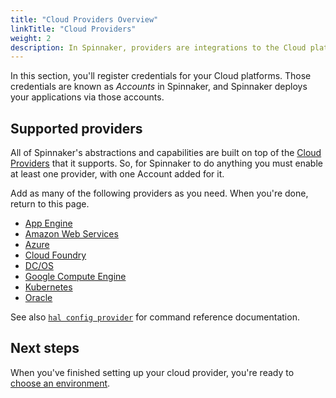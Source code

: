 ```yaml
---
title: "Cloud Providers Overview"
linkTitle: "Cloud Providers"
weight: 2
description: In Spinnaker, providers are integrations to the Cloud platforms you deploy your applications to.
---
```





In this section, you'll register credentials for your Cloud platforms. Those
credentials are known as *Accounts* in Spinnaker, and Spinnaker deploys your
applications via those accounts.

## Supported providers

All of Spinnaker's abstractions and capabilities are built on top of the [Cloud
Providers](/concepts/providers/) that it supports. So, for Spinnaker to do
anything you must enable at least one provider, with one Account added for it.

Add as many of the following providers as you need. When you're done, return to this page.

* [App Engine](/docs/setup/install/providers/appengine/)
* [Amazon Web Services](/docs/setup/install/providers/aws/)
* [Azure](/docs/setup/install/providers/azure/)
* [Cloud Foundry](/docs/setup/install/providers/cf/)
* [DC/OS](/docs/setup/install/providers/dcos/)
* [Google Compute Engine](/docs/setup/install/providers/gce/)
* [Kubernetes](/docs/setup/install/providers/kubernetes-v2/)
* [Oracle](/docs/setup/install/providers/oracle/)

See also [`hal config provider`](/reference/halyard/commands/#hal-config-provider)
for command reference documentation.

## Next steps

When you've finished setting up your cloud provider, you're ready to
[choose an environment](/docs/setup/install/environment/).